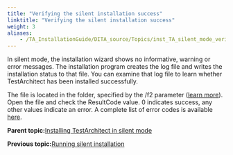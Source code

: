 ```yaml
--- 
title: "Verifying the silent installation success"
linktitle: "Verifying the silent installation success"
weight: 3
aliases: 
    - /TA_InstallationGuide/DITA_source/Topics/inst_TA_silent_mode_verifying_response_file.html
---
```


In silent mode, the installation wizard shows no informative, warning or error messages. The installation program creates the log file and writes the installation status to that file. You can examine that log file to learn whether TestArchitect has been installed successfully.

The file is located in the folder, specified by the /f2 parameter \([learn more](inst_TA_silent_mode_running_response_file.html#step_kgh_glc_vw)\). Open the file and check the ResultCode value. 0 indicates success, any other values indicate an error. A complete list of error codes is available [here](http://helpnet.installshield.com/installshield19helplib/helplibrary/SetupLog.htm).

**Parent topic:**[Installing TestArchitect in silent mode](/../TA_InstallationGuide/DITA_source/Topics/inst_TA_silent_mode.html)

**Previous topic:**[Running silent installation](/../TA_InstallationGuide/DITA_source/Topics/inst_TA_silent_mode_running_response_file.html)

